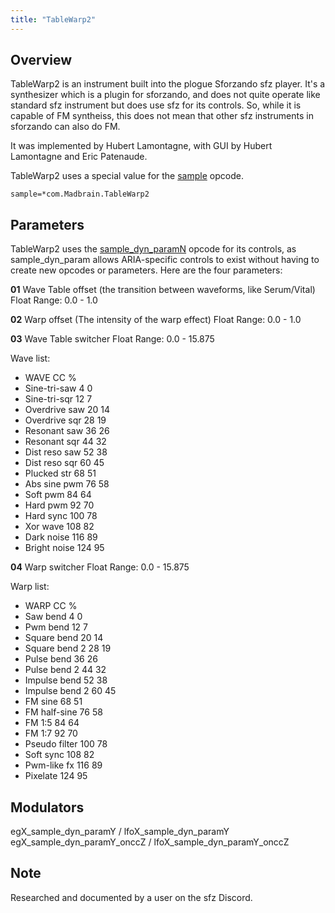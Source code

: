 ```yaml
---
title: "TableWarp2"
---
```

## Overview
TableWarp2 is an instrument built into the plogue Sforzando sfz player. It's a synthesizer which is a plugin for sforzando, and does not quite operate like standard sfz instrument but does use sfz for its controls. So, while it is capable of FM syntheiss, this does not mean that other sfz instruments in sforzando can also do FM.

It was implemented by Hubert Lamontagne, with GUI by Hubert Lamontagne and Eric Patenaude.

TableWarp2 uses a special value for the [sample] opcode.

```sample=*com.Madbrain.TableWarp2```

## Parameters

TableWarp2 uses the [sample_dyn_paramN] opcode for its controls, as sample_dyn_param allows ARIA-specific controls to exist without having to create new opcodes or parameters. Here are the four parameters:

**01**
Wave Table offset (the transition between waveforms, like Serum/Vital)
Float
Range: 0.0 - 1.0

**02**
Warp offset (The intensity of the warp effect)
Float
Range: 0.0 - 1.0

**03**
Wave Table switcher
Float
Range: 0.0 - 15.875

Wave list:
- WAVE            CC    %
- Sine-tri-saw    4     0
- Sine-tri-sqr    12    7
- Overdrive saw   20    14
- Overdrive sqr   28    19
- Resonant saw    36    26
- Resonant sqr    44    32
- Dist reso saw   52    38
- Dist reso sqr   60    45
- Plucked str     68    51
- Abs sine pwm    76    58
- Soft pwm        84    64
- Hard pwm        92    70
- Hard sync       100   78
- Xor wave        108   82
- Dark noise      116   89
- Bright noise    124   95

**04**
Warp switcher
Float
Range: 0.0 - 15.875

Warp list:
- WARP            CC    %
- Saw bend        4     0
- Pwm bend        12    7
- Square bend     20    14
- Square bend 2   28    19
- Pulse bend      36    26
- Pulse bend 2    44    32
- Impulse bend    52    38
- Impulse bend 2  60    45
- FM sine         68    51
- FM half-sine    76    58
- FM 1:5          84    64
- FM 1:7          92    70
- Pseudo filter   100   78
- Soft sync       108   82
- Pwm-like fx     116   89
- Pixelate        124   95

## Modulators
egX_sample_dyn_paramY / lfoX_sample_dyn_paramY
egX_sample_dyn_paramY_onccZ / lfoX_sample_dyn_paramY_onccZ

## Note
Researched and documented by a user on the sfz Discord.

[sample]:                ../opcodes/sample.md
[sample_dyn_paramN]:     ../opcodes/sample_dyn_paramN.md
